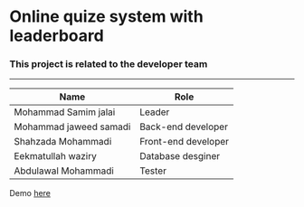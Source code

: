 # Online quize system with leaderboard

### This project is related to the developer team
---

|Name  |Role |
|------|-----|
|Mohammad Samim jalai |Leader |
|Mohammad jaweed samadi |Back-end developer|
|Shahzada Mohammadi |Front-end developer|
|Eekmatullah waziry |Database desginer|
|Abdulawal Mohammadi |Tester|

Demo [here](https://code-dev1.github.io/online-quize/)